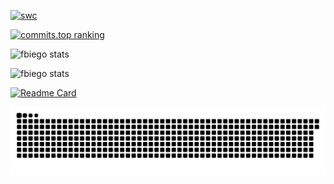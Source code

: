 <!--### Hi there 👋 -->

[![swc](http://www.biego.tech/sweatcoin/)](https://sweatco.in/hi/fbiego)

[![commits.top ranking](http://biego.tech/commits?user=fbiego&country=kenya&bg_color=111&text_color=77fe89&border_color=77fe89)](https://github.com/fbiego/commits-top-badge)

<!--
**fbiego/fbiego** is a ✨ _special_ ✨ repository because its `README.md` (this file) appears on your GitHub profile.

Here are some ideas to get you started:

- 🔭 I’m currently working on ...
- 🌱 I’m currently learning ...
- 👯 I’m looking to collaborate on ...
- 🤔 I’m looking for help with ...
- 💬 Ask me about ...
- 📫 How to reach me: ...
- 😄 Pronouns: ...
- ⚡ Fun fact: ...
-->
![fbiego stats](https://github-readme-stats.vercel.app/api?username=fbiego&show_icons=true&theme=chartreuse-dark)

![fbiego stats](https://github-readme-stats.vercel.app/api/top-langs/?username=fbiego&layout=compact&show_icons=true&theme=chartreuse-dark)

[![Readme Card](https://github-readme-stats.vercel.app/api/pin/?username=fbiego&repo=followers-vs-following&show_owner=true&theme=chartreuse-dark)](https://github.com/fbiego/followers-vs-following)



![Snake animation](https://github.com/Lucbm99/Lucbm99/blob/output/github-contribution-grid-snake.svg)

